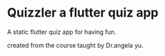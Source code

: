 

# Quizzler a flutter quiz app

A static flutter quiz app for having fun.

created from the course taught by Dr.angela yu.
